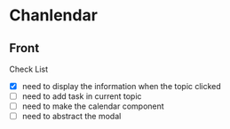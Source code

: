 # Chanlendar

## Front
Check List
- [x] need to display the information when the topic clicked
- [ ] need to add task in current topic
- [ ] need to make the calendar component
- [ ] need to abstract the modal
